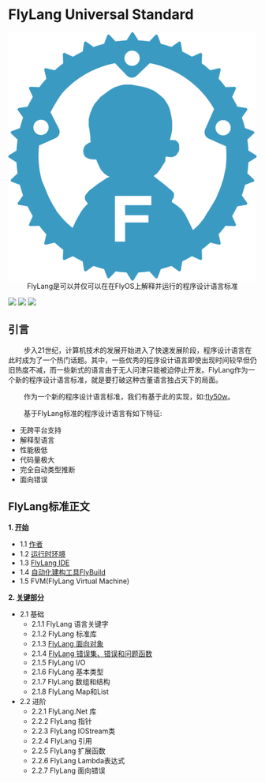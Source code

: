 # FlyLang Universal Standard

<p width=600px align=center>
<img align=center src="/img/FlyLangCOLOR.svg" align=center/><br/>
FlyLang是可以并仅可以在在FlyOS上解释并运行的程序设计语言标准
</p>

![](https://shields.io/github/issues/FuckOS/FlyLang-Universal-Standard?color=3a9ac2)
![](https://shields.io/github/stars/FuckOS/FlyLang-Universal-Standard?style=flat&color=3a9ac2)
![](https://shields.io/github/last-commit/FuckOS/FlyLang-Universal-Standard?color=3a9ac2)

## 引言
&nbsp;&nbsp;&nbsp;&nbsp;&nbsp;&nbsp;&nbsp;&nbsp;步入21世纪，计算机技术的发展开始进入了快速发展阶段，程序设计语言在此时成为了一个热门话题。其中，一些优秀的程序设计语言即使出现时间较早但仍旧热度不减，而一些新式的语言由于无人问津只能被迫停止开发。FlyLang作为一个新的程序设计语言标准，就是要打破这种古董语言独占天下的局面。

&nbsp;&nbsp;&nbsp;&nbsp;&nbsp;&nbsp;&nbsp;&nbsp;作为一个新的程序设计语言标准，我们有基于此的实现，如:[fly50w](https://github.com/FuckOS/fly50w)。

&nbsp;&nbsp;&nbsp;&nbsp;&nbsp;&nbsp;&nbsp;&nbsp;基于FlyLang标准的程序设计语言有如下特征:

- 无跨平台支持
- 解释型语言
- 性能极低
- 代码量极大
- 完全自动类型推断
- 面向错误

## FlyLang标准正文
**1. [开始](/1.开始/README.md)**
  - 1.1 [作者](/1.开始/1.1作者.md)
  - 1.2 [运行时环境](/1.开始/1.2运行时环境.md)
  - 1.3 [FlyLang IDE](/1.开始/1.3FlyLang_IDE.md)
  - 1.4 [自动化建构工具FlyBuild](/1.开始/1.4FlyBuild.md)
  - 1.5 FVM(FlyLang Virtual Machine)

**2. [关键部分](/2.关键部分/README.md)**
  - 2.1 基础
    - 2.1.1 FlyLang 语言关键字
    - 2.1.2 FlyLang 标准库
    - 2.1.3 [FlyLang 面向对象](/2.关键部分/2.1基础/2.1.3FlyLang面向对象.md)
    - 2.1.4 [FlyLang 错误集、错误和问题函数](/2.关键部分/2.1基础/2.1.4FlyLang错误集、错误和问题函数.md)
    - 2.1.5 FlyLang I/O
    - 2.1.6 FlyLang 基本类型
    - 2.1.7 FlyLang 数组和结构
    - 2.1.8 FlyLang Map和List
  - 2.2 进阶
    - 2.2.1 FlyLang.Net 库
    - 2.2.2 FlyLang 指针
    - 2.2.3 FlyLang IOStream类
    - 2.2.4 FlyLang 引用
    - 2.2.5 FlyLang 扩展函数
    - 2.2.6 FlyLang Lambda表达式
    - 2.2.7 FlyLang 面向错误
 
